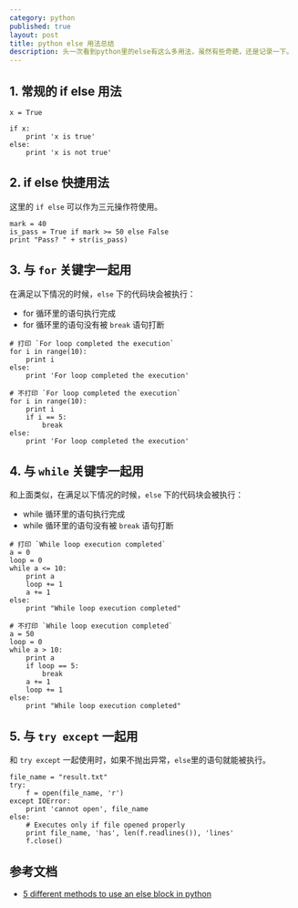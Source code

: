 ```yaml
---
category: python
published: true
layout: post
title: python else 用法总结    
description: 头一次看到python里的else有这么多用法，虽然有些奇葩，还是记录一下。
--- 
```



## 
## 1. 常规的 if else 用法

```
x = True

if x:
    print 'x is true'
else:
    print 'x is not true'
```


## 2. if else 快捷用法 

这里的 `if else` 可以作为三元操作符使用。

```
mark = 40
is_pass = True if mark >= 50 else False
print "Pass? " + str(is_pass)
```

## 3. 与 `for` 关键字一起用

在满足以下情况的时候，`else` 下的代码块会被执行：

- for 循环里的语句执行完成
- for 循环里的语句没有被 `break` 语句打断

```
# 打印 `For loop completed the execution`
for i in range(10):
    print i
else:
    print 'For loop completed the execution'

# 不打印 `For loop completed the execution`
for i in range(10):
    print i
    if i == 5:
        break
else:
    print 'For loop completed the execution'
```

## 4. 与 `while` 关键字一起用

和上面类似，在满足以下情况的时候，`else` 下的代码块会被执行：

- while 循环里的语句执行完成
- while 循环里的语句没有被 `break` 语句打断

```
# 打印 `While loop execution completed`
a = 0
loop = 0
while a <= 10:
    print a
    loop += 1
    a += 1
else:
    print "While loop execution completed"

# 不打印 `While loop execution completed`
a = 50
loop = 0
while a > 10:
    print a
    if loop == 5:
        break
    a += 1
    loop += 1
else:
    print "While loop execution completed"
```

## 5. 与 `try except` 一起用

和 `try except` 一起使用时，如果不抛出异常，`else`里的语句就能被执行。

```
file_name = "result.txt"
try:
    f = open(file_name, 'r')
except IOError:
    print 'cannot open', file_name
else:
    # Executes only if file opened properly
    print file_name, 'has', len(f.readlines()), 'lines'
    f.close()
```


## 参考文档  

- [5 different methods to use an else block in python](http://www.idiotinside.com/2015/10/18/5-methods-to-use-else-block-in-python)







